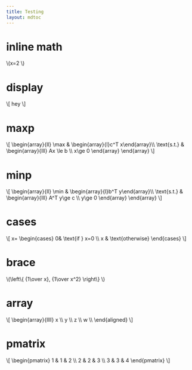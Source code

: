 ```yaml
---
title: Testing
layout: mdtoc
---
```

# inline math
&#92;(x=2 &#92;)

# display
&#92;[
    hey
&#92;]

# maxp

&#92;[
    &#92;begin{array}{ll}
    &#92;max & &#92;begin{array}{l}c^T x&#92;end{array}&#92;&#92;
    &#92;text{s.t.} & &#92;begin{array}{lll}
    Ax \le b &#92;&#92;
    x\ge 0
    &#92;end{array}
    &#92;end{array}
&#92;]

# minp

&#92;[
    &#92;begin{array}{ll}
    &#92;min & &#92;begin{array}{l}b^T y&#92;end{array}&#92;&#92;
    &#92;text{s.t.} & &#92;begin{array}{lll}
    A^T y\ge c &#92;&#92;
    y\ge 0
    &#92;end{array}
    &#92;end{array}
&#92;]

# cases
&#92;[
    x= &#92;begin{cases}
     0& &#92;text{if } x=0 &#92;&#92;
      x & &#92;text{otherwise}
    &#92;end{cases}
&#92;]

# brace
&#92;(&#92;left&#92;{ {1\over x}, {1\over x^2} &#92;right&#92;} &#92;)

# array
&#92;[
    &#92;begin{array}{llll}
    x &#92;&#92; y &#92;&#92; z &#92;&#92; w &#92;&#92;
    &#92;end{aligned}
&#92;]

# pmatrix
&#92;[
    &#92;begin{pmatrix}
    1 & 1 & 2 &#92;&#92;
    2 & 2 & 3 &#92;&#92;
    3 & 3 & 4
    &#92;end{pmatrix}
&#92;]
